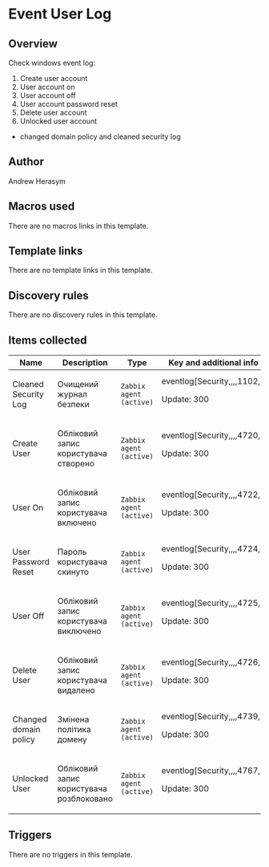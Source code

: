 # Event User Log

## Overview

Check windows event log:


1. Create user account
2. User account on
3. User account off
4. User account password reset
5. Delete user account
6. Unlocked user account


+ changed domain policy and cleaned security log



## Author

Andrew Herasym

## Macros used

There are no macros links in this template.

## Template links

There are no template links in this template.

## Discovery rules

There are no discovery rules in this template.

## Items collected

|Name|Description|Type|Key and additional info|
|----|-----------|----|----|
|Cleaned Security Log|<p>Очищений журнал безпеки</p>|`Zabbix agent (active)`|eventlog[Security,,,,1102,,]<p>Update: 300</p>|
|Create User|<p>Обліковий запис користувача створено</p>|`Zabbix agent (active)`|eventlog[Security,,,,4720,,]<p>Update: 300</p>|
|User On|<p>Обліковий запис користувача включено</p>|`Zabbix agent (active)`|eventlog[Security,,,,4722,,]<p>Update: 300</p>|
|User Password Reset|<p>Пароль користувача скинуто</p>|`Zabbix agent (active)`|eventlog[Security,,,,4724,,]<p>Update: 300</p>|
|User Off|<p>Обліковий запис користувача виключено</p>|`Zabbix agent (active)`|eventlog[Security,,,,4725,,]<p>Update: 300</p>|
|Delete User|<p>Обліковий запис користувача видалено</p>|`Zabbix agent (active)`|eventlog[Security,,,,4726,,]<p>Update: 300</p>|
|Changed domain policy|<p>Змінена політика домену</p>|`Zabbix agent (active)`|eventlog[Security,,,,4739,,]<p>Update: 300</p>|
|Unlocked User|<p>Обліковий запис користувача розблоковано</p>|`Zabbix agent (active)`|eventlog[Security,,,,4767,,]<p>Update: 300</p>|
## Triggers

There are no triggers in this template.

